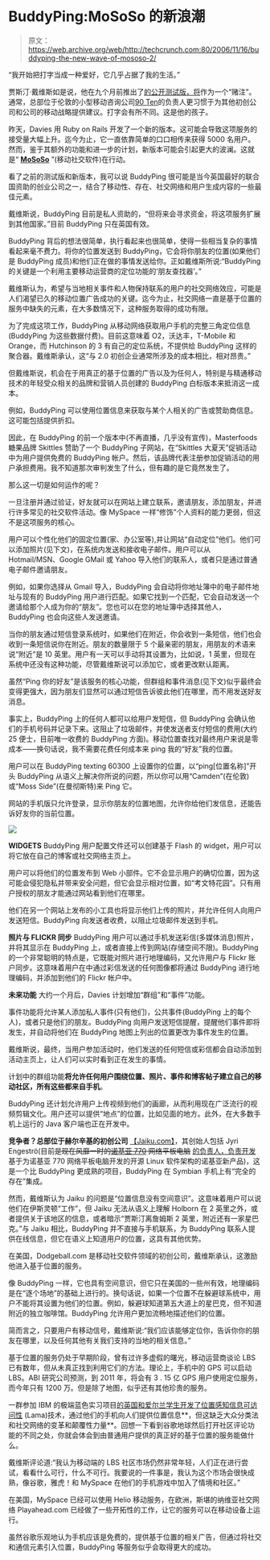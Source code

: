 # BuddyPing:MoSoSo  的新浪潮

> 原文：<https://web.archive.org/web/http://techcrunch.com:80/2006/11/16/buddyping-the-new-wave-of-mososo-2/>

“我开始把打字当成一种爱好，它几乎占据了我的生活。”

贾斯汀·戴维斯如是说，他在九个月前推出了[的公开测试版，将](https://web.archive.org/web/20170705073008/http://www.buddyping.com/)作为一个“赌注”。通常，总部位于伦敦的小型移动咨询公司[90 Ten](https://web.archive.org/web/20170705073008/http://www.ninetyten.com/)的负责人更习惯于为其他初创公司和公司的移动战略提供建议。打字会有所不同。这是他的孩子。

昨天，Davies 用 Ruby on Rails 开发了一个新的版本。这可能会导致这项服务的接受量大幅上升。迄今为止，它一直依靠简单的口口相传来获得 5000 名用户。然而，鉴于其额外的功能和进一步的计划，新版本可能会引起更大的波澜。这就是“ **[MoSoSo](https://web.archive.org/web/20170705073008/http://www.google.com/url?sa=t&ct=res&cd=1&url=http%3A%2F%2Fen.wikipedia.org%2Fwiki%2FMoSoSo&ei=ILRbRd_pJs3EwQHY_LTmCQ&usg=__-Nx9w2JrkfO1U6emPFkLlBmLWVk=&sig2=43jQyePEITyBH3Mrs6nQFw)** ”(移动社交软件)在行动。

看了之前的测试版和新版本，我可以说 BuddyPing 很可能是当今英国最好的联合国资助的创业公司之一，结合了移动性、存在、社交网络和用户生成内容的一些最佳元素。

戴维斯说，BuddyPing 目前是私人资助的，“但将来会寻求资金，将这项服务扩展到其他国家。”目前 BuddyPing 只在英国有效。

BuddyPing 背后的想法很简单，执行看起来也很简单，使得一些相当复杂的事情看起来毫不费力。将你的位置发送到 BuddyPing，它会将你朋友的位置(如果他们是 BuddyPing 成员)和他们正在做的事情发送给你。正如戴维斯所说:“BuddyPing 的关键是一个利用主要移动运营商的定位功能的‘朋友查找器’。”

戴维斯认为，希望与当地相关事件和人物保持联系的用户的社交网络效应，可能是人们渴望已久的移动位置广告成功的关键。迄今为止，社交网络一直是基于位置的服务中缺失的元素，在大多数情况下，这种服务取得的成功有限。

为了完成这项工作，BuddyPing 从移动网络获取用户手机的完整三角定位信息(BuddyPing 为这些数据付费)。目前这意味着 O2，沃达丰，T-Mobile 和 Orange，而 Hutchinson 的 3 有自己的定位系统，不提供给 BuddyPing 这样的聚合器。戴维斯承认，这“与 2.0 初创企业通常所涉及的成本相比，相对昂贵。”

但戴维斯说，机会在于用真正的基于位置的广告以及为任何人，特别是与精通移动技术的年轻受众相关的品牌和营销人员创建的 BuddyPing 白标版本来抵消这一成本。

例如，BuddyPing 可以使用位置信息来获取与某个人相关的广告或赞助商信息。这可能包括提供折扣。

因此，在 BuddyPing 的前一个版本中(不再直播，几乎没有宣传)，Masterfoods 糖果品牌 Skittles 赞助了一个 BuddyPing 子网站，在“Skittles 大夏天”促销活动中为用户提供免费的 BuddyPing 帐户。然后，该品牌代表注册参加促销活动的用户承担费用。我不知道那次审判发生了什么，但有趣的是它竟然发生了。

那么这一切是如何运作的呢？

一旦注册并通过验证，好友就可以在网站上建立联系，邀请朋友，添加朋友，并进行许多常见的社交软件活动。像 MySpace 一样“修饰”个人资料的能力更弱，但这不是这项服务的核心。

用户可以个性化他们的固定位置(家、办公室等),并让网站“自动定位”他们。他们可以添加照片(见下文)，在系统内发送和接收电子邮件。用户可以从 Hotmail/MSN、Google GMail 或 Yahoo 导入他们的联系人，或者只是通过普通电子邮件邀请朋友。

例如，如果你选择从 Gmail 导入，BuddyPing 会自动将你地址簿中的电子邮件地址与现有的 BuddyPing 用户进行匹配。如果它找到一个匹配，它会自动发送一个邀请给那个人成为你的“朋友”。您也可以在您的地址簿中选择其他人，BuddyPing 也会向这些人发送邀请。

当你的朋友通过短信登录系统时，如果他们在附近，你会收到一条短信，他们也会收到一条短信说你在附近。朋友的数量限于 5 个最亲密的朋友，用朋友的术语来说“附近”是 10 英里。用户有一天可以手动将其设置为，比如说，1 英里，但现在系统中还没有这种功能，尽管戴维斯说可以添加它，或者更改默认距离。

虽然“Ping 你的好友”是该服务的核心功能，但群组和事件消息(见下文)似乎最终会变得更强大，因为朋友们显然可以通过短信告诉彼此他们在哪里，而不用发送好友消息。

事实上，BuddyPing 上的任何人都可以给用户发短信，但 BuddyPing 会确认他们的手机号码并记录下来。这阻止了垃圾邮件，并使发送者支付短信的费用(大约 25 便士，目前唯一收费的 BuddyPing 方面)。移动位置查找对最终用户来说是零成本——换句话说，我不需要花费任何成本来 ping 我的“好友”我的位置。

用户可以在 BuddyPing texting 60300 上设置你的位置，以“ping[位置名称]”开头 BuddyPing 从语义上解决你所说的问题，所以你可以用“Camden”(在伦敦)或“Moss Side”(在曼彻斯特)来 Ping 它。

网站的手机版只允许登录，显示你朋友的位置地图，允许你给他们发信息，还能告诉好友你的当前位置。

![](img/343b3d479ea972a99dcc253d3567f97e.png)

**WIDGETS** 
BuddyPing 用户配置文件还可以创建基于 Flash 的 widget，用户可以将它放在自己的博客或社交网络主页上。

用户可以将他们的位置发布到 Web 小部件。它不会显示用户的确切位置，因为这可能会侵犯隐私并带来安全问题，但它会显示相对位置，如“考文特花园”。只有用户授权的朋友才能通过网站看到他们在哪里。

他们在另一个网站上发布的小工具也将显示他们上传的照片，并允许任何人向用户发送短信。BuddyPing 向发送者收费，以阻止垃圾邮件发送到手机。

**照片与 FLICKR 同步** 
BuddyPing 用户可以通过手机发送彩信(多媒体消息)照片，并将其显示在 BuddyPing 上，或者直接上传到网站(存储空间不限)。BuddyPing 的一个非常聪明的特点是，它既能对照片进行地理编码，又允许用户与 Flickr 账户同步。这意味着用户在中通过彩信发送的任何图像都将通过 BuddyPing 进行地理编码，并添加到他们的 Flickr 帐户中。

**未来功能** 
大约一个月后，Davies 计划增加“群组”和“事件”功能。

事件功能将允许某人添加私人事件(只有他们)，公共事件(BuddyPing 上的每个人)，或者只是他们的朋友。BuddyPing 向用户发送短信提醒，提醒他们事件即将发生，并自动将他们在 BuddyPing 地图上列出的位置更改为事件发生的位置。

戴维斯说，最终，当用户参加活动时，他们发送的任何短信或彩信都会自动添加到活动主页上，让人们可以实时看到正在发生的事情。

计划中的群组功能**将允许任何用户围绕位置、照片、事件和博客帖子建立自己的移动社区，所有这些都来自手机**。

BuddyPing 还计划允许用户上传视频到他们的画廊，从而利用现在广泛流行的视频剪辑文化。用户还可以提供“地点”的位置，比如见面的地方。此外，在大多数手机上运行的 Java 客户端也正在开发中。

**竞争者？总部位于赫尔辛基的初创公司** 
[【Jaiku.com】](https://web.archive.org/web/20170705073008/http://www.jaiku.com/)，其创始人包括 Jyri Engeströ(目前~~是现在风靡一时的[诺基亚 770](https://web.archive.org/web/20170705073008/http://www.nokia.com/770) 网络平板电脑~~ [的负责人，负责开发](https://web.archive.org/web/20170705073008/http://www.zengestrom.com/blog/2006/03/joined_nokia.html)基于为诺基亚 770 网络平板电脑开发的开源 Linux 软件架构的诺基亚新产品)，这是一个比 BuddyPing 更成熟的项目，BuddyPing 在 Symbian 手机上有“完全的存在”集成。

然而，戴维斯认为 Jaiku 的问题是“位置信息没有空间意识”。这意味着用户可以说他们在伊斯灵顿“工作”，但 Jaiku 无法从语义上理解 Holborn 在 2 英里之外，或者提供关于该地区的信息，或者暗示“贾斯汀离詹姆斯 2 英里，附近还有一家星巴克。”与 Jaiku 相比，BuddyPing 并不直接与手机联系，为 BuddyPing 联系人提供在线信息，但它在语义上知道用户的位置，这具有其他优势。

在美国，Dodgeball.com 是移动社交软件领域的初创公司，戴维斯承认，这激励他进入基于位置的服务。

像 BuddyPing 一样，它也具有空间意识，但它只在美国的一些州有效，地理编码是在“逐个场地”的基础上进行的。换句话说，如果一个位置不在躲避球系统中，用户不能将其设置为他们的位置。例如，躲避球知道第五大道上的星巴克，但不知道附近的独立咖啡馆。BuddyPing 允许用户更加流畅地描述他们的位置。

简而言之，只要用户有移动信号，戴维斯说:“我们应该能够定位你，告诉你你的朋友在哪里，以及任何其他有关我们支持的当地的相关信息。”

基于位置的服务仍处于早期阶段，曾有过许多虚假的曙光，移动运营商谈论 LBS 已有数年，但从未真正找到利用它们的方法。理论上，手机中的 GPS 可以启动 LBS。ABI 研究公司预测，到 2011 年，将会有 3 . 15 亿 GPS 用户使用定位服务，而今年只有 1200 万。但是除了地图，似乎还有其他珍贵的服务。

一群参加 IBM 的极端蓝色实习项目[的英国和爱尔兰学生开发了位置感知信息可访问性](https://web.archive.org/web/20170705073008/http://www.whatpc.co.uk/computing/analysis/2165205/location-services) (Lama)技术，通过他们的手机向人们提供位置信息**，但这缺乏大众分类法和社交网络的变革和颠覆性力量**。回想一下看到谷歌地球然后打开社区评论功能的不同之处，你就会体会到由普通用户提供的真正好的基于位置的服务能做什么。

戴维斯评论道:“我认为移动端的 LBS 社区市场仍然非常年轻，人们正在进行尝试，看看什么可行，什么不可行。我要说的一件事是，我认为这个市场会很快成熟，像谷歌，雅虎！和 MySpace 在他们的手机游戏中加入了情境和社区。”

在美国，MySpace 已经可以使用 Helio 移动服务，在欧洲，斯堪的纳维亚社交网络 Playahead.com 已经做了一些开拓性的工作，让它的服务可以在移动设备上运行。

虽然谷歌乐观地认为手机应该是免费的，提供基于位置的相关广告，但通过将社交和通信元素引入位置，BuddyPing 等服务似乎会取得更大的成功。